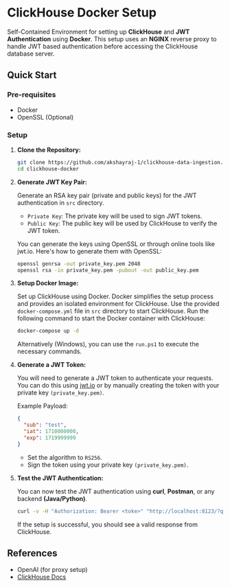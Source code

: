 # ClickHouse Docker Setup

Self-Contained Environment for setting up **ClickHouse** and **JWT Authentication** using **Docker**.
This setup uses an **NGINX** reverse proxy to handle JWT based authentication before accessing the ClickHouse database server.


## Quick Start

### Pre-requisites

- Docker
- OpenSSL (Optional)

### Setup

1. **Clone the Repository:**

    ```bash
    git clone https://github.com/akshayraj-1/clickhouse-data-ingestion.git
    cd clickhouse-docker
    ```


2. **Generate JWT Key Pair:**

   Generate an RSA key pair (private and public keys) for the JWT authentication in `src` directory.

   - `Private Key`: The private key will be used to sign JWT tokens.
   - `Public Key`: The public key will be used by ClickHouse to verify the JWT token.

    You can generate the keys using OpenSSL or through online tools like jwt.io. Here's how to generate them with OpenSSL:
   ```bash
   openssl genrsa -out private_key.pem 2048
   openssl rsa -in private_key.pem -pubout -out public_key.pem
   ```

3. **Setup Docker Image:**

   Set up ClickHouse using Docker. Docker simplifies the setup process and provides an isolated environment for ClickHouse. 
   Use the provided `docker-compose.yml` file in `src` directory to start ClickHouse.
   Run the following command to start the Docker container with ClickHouse:
   ```bash
   docker-compose up -d
   ```
   
   Alternatively (Windows), you can use the `run.ps1` to execute the necessary commands.

4. **Generate a JWT Token:**

   You will need to generate a JWT token to authenticate your requests. You can do this using [jwt.io](https://jwt.io/) or by manually creating the token with your private key `(private_key.pem)`. 

   Example Payload:
   ```json
   {
     "sub": "test",
     "iat": 1710000000,
     "exp": 1719999999
   }
   ```

   - Set the algorithm to `RS256`.
   - Sign the token using your private key `(private_key.pem)`.


5. **Test the JWT Authentication:**

   You can now test the JWT authentication using **curl**, **Postman**, or any backend **(Java/Python)**. 
   
   ```bash
   curl -v -H "Authorization: Bearer <toke>" "http://localhost:8123/?query=SELECT+1"
   ```
   If the setup is successful, you should see a valid response from ClickHouse.
## References

- OpenAI (for proxy setup)
- [ClickHouse Docs](https://clickhouse.com/docs/interfaces/cli)